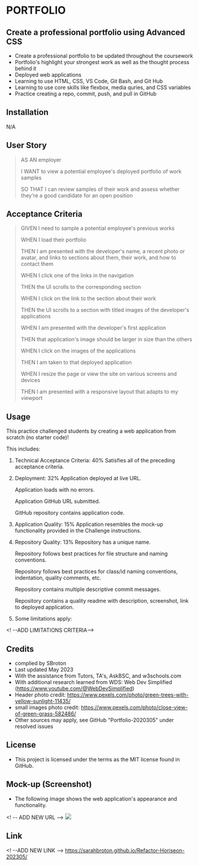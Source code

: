 # PORTFOLIO

## Create a professional portfolio using Advanced CSS

- Create a professional portfolio to be updated throughout the coursework
- Portfolio's highlight your strongest work as well as the thought process behind it
- Deployed web applications  
- Learning to use HTML, CSS, VS Code, Git Bash, and Git Hub
- Learning to use core skills like flexbox, media quries, and CSS variables
- Practice creating a repo, commit, push, and pull in GitHub

## Installation

N/A

## User Story

>AS AN employer
>
>I WANT to view a potential employee's deployed portfolio of work samples
>
>SO THAT I can review samples of their work and assess whether they're a good candidate for an open position

## Acceptance Criteria

>GIVEN I need to sample a potential employee's previous works
>
>WHEN I load their portfolio
>
>THEN I am presented with the developer's name, a recent photo or avatar, and links to sections about them, their work, and how to contact them
>
>WHEN I click one of the links in the navigation
>
>THEN the UI scrolls to the corresponding section
>
>WHEN I click on the link to the section about their work
>
>THEN the UI scrolls to a section with titled images of the developer's applications
>
>WHEN I am presented with the developer's first application
>
>THEN that application's image should be larger in size than the others
>
>WHEN I click on the images of the applications
>
>THEN I am taken to that deployed application
>
>WHEN I resize the page or view the site on various screens and devices
>
>THEN I am presented with a responsive layout that adapts to my viewport

## Usage

This practice challenged students by creating a web application from scratch (no starter code)!

This includes:

1.  Technical Acceptance Criteria: 40%
    Satisfies all of the preceding acceptance criteria.
>
2. Deployment: 32%
    Application deployed at live URL.

    Application loads with no errors.

    Application GitHub URL submitted.

    GitHub repository contains application code.
>
3. Application Quality: 15%
    Application resembles the mock-up functionality provided in the Challenge instructions.
>    
4. Repository Quality: 13%
    Repository has a unique name.

    Repository follows best practices for file structure and naming conventions.

    Repository follows best practices for class/id naming conventions, indentation, quality comments, etc.

    Repository contains multiple descriptive commit messages.

    Repository contains a quality readme with description, screenshot, link to deployed application.
>
5. Some limitations apply:

 <!  --ADD LIMITATIONS CRITERIA-->       

## Credits
- complied by SBroton
- Last updated May 2023
- With the assistance from Tutors, TA's, AskBSC, and w3schools.com
- With additional research learned from WDS: Web Dev Simplified (https://www.youtube.com/@WebDevSimplified)
- Header photo credit: https://www.pexels.com/photo/green-trees-with-yellow-sunlight-11435/ 
- small images photo credit: https://www.pexels.com/photo/close-view-of-green-grass-582486/
- Other sources may apply, see GitHub "Portfolio-2020305" under resolved issues

## License
- This project is licensed under the terms as the MIT license found in GitHub.

## Mock-up (Screenshot)
- The following image shows the web application's appearance and functionality. 

<! -- ADD NEW URL -->
<img src=https://user-images.githubusercontent.com/130716239/236084885-8b90b2b6-69f6-4417-8e29-d8145602d6f7.png>

## Link

<! --ADD NEW LINK -->
https://sarahbroton.github.io/Refactor-Horiseon-202305/
